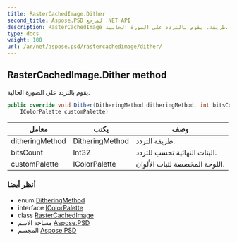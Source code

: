 ```yaml
---
title: RasterCachedImage.Dither
second_title: Aspose.PSD لمرجع .NET API
description: RasterCachedImage طريقة. يقوم بالتردد على الصورة الحالية.
type: docs
weight: 100
url: /ar/net/aspose.psd/rastercachedimage/dither/
---
```

## RasterCachedImage.Dither method

يقوم بالتردد على الصورة الحالية.

```csharp
public override void Dither(DitheringMethod ditheringMethod, int bitsCount, 
    IColorPalette customPalette)
```

| معامل | يكتب | وصف |
| --- | --- | --- |
| ditheringMethod | DitheringMethod | طريقة التردد. |
| bitsCount | Int32 | البتات النهائية تحسب للتردد. |
| customPalette | IColorPalette | اللوحة المخصصة لثبات الألوان. |

### أنظر أيضا

* enum [DitheringMethod](../../ditheringmethod/)
* interface [IColorPalette](../../icolorpalette/)
* class [RasterCachedImage](../)
* مساحة الاسم [Aspose.PSD](../../rastercachedimage/)
* المجسم [Aspose.PSD](../../../)


